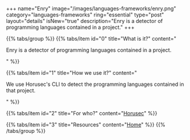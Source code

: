 +++
name="Enry"
image="/images/languages-frameworks/enry.png"
category="languages-frameworks"
ring="essential"
type="post"
layout="details"
isNew="true"
description="Enry is a detector of programming languages contained in a project."
+++

{{% tabs/group %}}
  {{% tabs/item id="0" title="What is it?" content="<p>Enry is a detector of programming languages contained in a project.</p>" %}}
  
  {{% tabs/item id="1" title="How we use it?" content="<p>We use Horusec's CLI to detect the programming languages contained in that project.</p>" %}}
  
  {{% tabs/item id="2" title="For who?" content="<a href='https://horusec.io/site/'>Horusec</a>" %}}

  {{% tabs/item id="3" title="Resources" content="<a href='https://github.com/src-d/enry'>Home</a>" %}}
{{% /tabs/group %}}